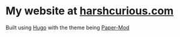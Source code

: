 # My website at [harshcurious.com](https://harshcurious.github.io/)
Built using [Hugo](https://gohugo.io/) with the theme being [Paper-Mod](https://github.com/adityatelange/hugo-PaperMod/)
